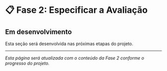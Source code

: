 # 📋 **Fase 2: Especificar a Avaliação**

## Em desenvolvimento

Esta seção será desenvolvida nas próximas etapas do projeto.

---

*Esta página será atualizada com o conteúdo da Fase 2 conforme o progresso do projeto.*